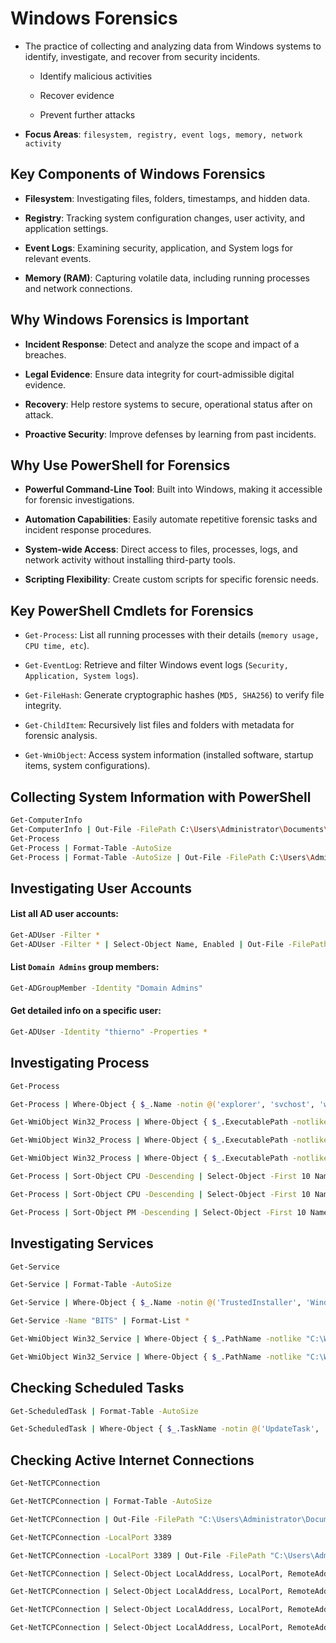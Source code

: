# Windows Forensics

- The practice of collecting and analyzing data from Windows systems to identify, investigate, and recover from security incidents.

  - Identify malicious activities

  - Recover evidence

  - Prevent further attacks

- **Focus Areas**: `filesystem, registry, event logs, memory, network activity`

## Key Components of Windows Forensics

- **Filesystem**: Investigating files, folders, timestamps, and hidden data.

- **Registry**: Tracking system configuration changes, user activity, and application settings.

- **Event Logs**: Examining security, application, and System logs for relevant events.

- **Memory (RAM)**: Capturing volatile data, including running processes and network connections.

## Why Windows Forensics is Important

- **Incident Response**: Detect and analyze the scope and impact of a breaches.

- **Legal Evidence**: Ensure data integrity for court-admissible digital evidence.

- **Recovery**: Help restore systems to secure, operational status after on attack.

- **Proactive Security**: Improve defenses by learning from past incidents.

## Why Use PowerShell for Forensics

- **Powerful Command-Line Tool**: Built into Windows, making it accessible for forensic investigations.

- **Automation Capabilities**: Easily automate repetitive forensic tasks and incident response procedures.

- **System-wide Access**: Direct access to files, processes, logs, and network activity without installing third-party tools.

- **Scripting Flexibility**: Create custom scripts for specific forensic needs.

## Key PowerShell Cmdlets for Forensics

- `Get-Process`: List all running processes with their details (`memory usage, CPU time, etc`).

- `Get-EventLog`: Retrieve and filter Windows event logs (`Security, Application, System logs`).

- `Get-FileHash`: Generate cryptographic hashes (`MD5, SHA256`) to verify file integrity.

- `Get-ChildItem`: Recursively list files and folders with metadata for forensic analysis.

- `Get-WmiObject`: Access system information (installed software, startup items, system configurations).

## Collecting System Information with PowerShell

```sh
Get-ComputerInfo
Get-ComputerInfo | Out-File -FilePath C:\Users\Administrator\Documents\221B-Case\SystemInfo.txt
Get-Process
Get-Process | Format-Table -AutoSize
Get-Process | Format-Table -AutoSize | Out-File -FilePath C:\Users\Administrator\Documents\221B-Case\ProcessList.txt
```

## Investigating User Accounts

#### List all AD user accounts:

```sh
Get-ADUser -Filter *
Get-ADUser -Filter * | Select-Object Name, Enabled | Out-File -FilePath C:\Users\Administrator\Documents\221B-Case\ADUserAccounts.txt
```

#### List `Domain Admins` group members:

```sh
Get-ADGroupMember -Identity "Domain Admins"
```

#### Get detailed info on a specific user:

```sh
Get-ADUser -Identity "thierno" -Properties *
```

## Investigating Process

```sh
Get-Process

Get-Process | Where-Object { $_.Name -notin @('explorer', 'svchost', 'winlogon', 'lsass', 'services')} | Out-File -FilePath "C:\Users\Administrator\Documents\221B-Case\SuspicousProcesses.txt"

Get-WmiObject Win32_Process | Where-Object { $_.ExecutablePath -notlike "C:\Windows\*" } | Select-Object Name, ProcessId, ExecutablePath

Get-WmiObject Win32_Process | Where-Object { $_.ExecutablePath -notlike "C:\Windows\*" } | Out-File -FilePath C:\Users\Administrator\Documents\221B-Case\ProcessOutOfWindows.txt

Get-WmiObject Win32_Process | Where-Object { $_.ExecutablePath -notlike "C:\Windows\*" } | Select-Object Name, ProcessId, ExecutablePath | Out-File -FilePath C:\Users\Administrator\Documents\221B-Case\ProcessOutOfWindowsBrief.txt

Get-Process | Sort-Object CPU -Descending | Select-Object -First 10 Name, Id, CPU

Get-Process | Sort-Object CPU -Descending | Select-Object -First 10 Name, Id, CPU | Out-File -FilePath C:\Users\Administrator\Documents\221B-Case\HighCPUProcesses.txt

Get-Process | Sort-Object PM -Descending | Select-Object -First 10 Name, Id, PM
```

## Investigating Services

```sh
Get-Service

Get-Service | Format-Table -AutoSize

Get-Service | Where-Object { $_.Name -notin @('TrustedInstaller', 'WindDefend', 'EventLog', 'Dhcp', 'Dnscache')} | Out-File -FilePath "C:\Users\Administrator\Documents\221B-Case\SuspicousServices.txt"

Get-Service -Name "BITS" | Format-List *

Get-WmiObject Win32_Service | Where-Object { $_.PathName -notlike "C:\Windows\*" } | Select-Object Name, DisplayName, PathName

Get-WmiObject Win32_Service | Where-Object { $_.PathName -notlike "C:\Windows\*" } | Select-Object Name, DisplayName, PathName | Out-File -FilePath C:\Users\Administrator\Documents\221B-Case\ServiceOutOfWindows.txt
```

## Checking Scheduled Tasks

```sh
Get-ScheduledTask | Format-Table -AutoSize

Get-ScheduledTask | Where-Object { $_.TaskName -notin @('UpdateTask', 'SystemTasks', 'WindowsTasks')} | Out-File -FilePath "C:\Users\Administrator\Documents\221B-Case\SuspicousScheduledTasks.txt"
```

## Checking Active Internet Connections

```sh
Get-NetTCPConnection

Get-NetTCPConnection | Format-Table -AutoSize

Get-NetTCPConnection | Out-File -FilePath "C:\Users\Administrator\Documents\221B-Case\ActiveNetTCPConnections.txt"

Get-NetTCPConnection -LocalPort 3389

Get-NetTCPConnection -LocalPort 3389 | Out-File -FilePath "C:\Users\Administrator\Documents\221B-Case\RDPConnection.txt"

Get-NetTCPConnection | Select-Object LocalAddress, LocalPort, RemoteAddress, RemotePort, State, @{Name="Process";Expression={(Get-Process -Id $_.OwningProcess).ProcessName}}

Get-NetTCPConnection | Select-Object LocalAddress, LocalPort, RemoteAddress, RemotePort, State, @{Name="Process";Expression={(Get-Process -Id $_.OwningProcess).ProcessName}} | Format-Table -AutoSize

Get-NetTCPConnection | Select-Object LocalAddress, LocalPort, RemoteAddress, RemotePort, State, @{Name="Process";Expression={(Get-Process -Id $_.OwningProcess).ProcessName}} | Out-File -FilePath "C:\Users\Administrator\Documents\221B-Case\ConnectionwithProcesses.txt"

Get-NetTCPConnection | Select-Object LocalAddress, LocalPort, RemoteAddress, RemotePort, State, @{Name="Process";Expression={(Get-Process -Id $_.OwningProcess).ProcessName}} | Format-Table -AutoSize | Out-File -FilePath "C:\Users\Administrator\Documents\221B-Case\ConnectionwithProcesses1.txt"
```
